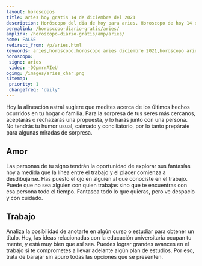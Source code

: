 ```yaml
---
layout: horoscopos
title: aries hoy gratis 14 de diciembre del 2021 
description: Horóscopo del dia de hoy para aries. Horoscopo de hoy 14 de diciembre del 2021. Las predicciones de amor, trabajo, vida personal gratis.
permalink: /horoscopo-diario-gratis/aries/
amplink: /horoscopo-diario-gratis/amp/aries/
home: FALSE
redirect_from: /p/aries.html
keywords: aries,horoscopo,horoscopo aries diciembre 2021,horoscopo aries hoy,tarot aries diciembre 2021,horoscopo aries,tarot aries hoy,horoscopo de hoy,horoscopo diario,tarot del amor,horoscopo de hoy aries,horoscopo diario del tarot, Horoscopo de hoy aries 14 de diciembre del 2021,horóscopo del día,signos zodiacales 2021, el horoscopo de hoy
horoscopo:
 signo: aries
 video: -DQpmrrAIeU
ogimg: /images/aries_char.png
sitemap:
 priority: 1
 changefreq: 'daily'
---
```



Hoy la alineación astral sugiere que medites acerca de los últimos hechos ocurridos en tu hogar o familia. Para la sorpresa de tus seres más cercanos, aceptarás o rechazarás una propuesta, y lo harás junto con una persona. No tendrás tu humor usual, calmado y conciliatorio, por lo tanto prepárate para algunas miradas de sorpresa.

## Amor

Las personas de tu signo tendrán la oportunidad de explorar sus fantasías hoy a medida que la línea entre el trabajo y el placer comienza a desdibujarse. Has puesto el ojo en alguien al que conociste en el trabajo. Puede que no sea alguien con quien trabajas sino que te encuentras con esa persona todo el tiempo. Fantasea todo lo que quieras, pero ve despacio y con cuidado.

## Trabajo

Analiza la posibilidad de anotarte en algún curso o estudiar para obtener un título. Hoy, las ideas relacionadas con la educación universitaria ocupan tu mente, y está muy bien que así sea. Puedes lograr grandes avances en el trabajo si te comprometes a llevar adelante algún plan de estudios. Por eso, trata de barajar sin apuro todas las opciones que se presenten.